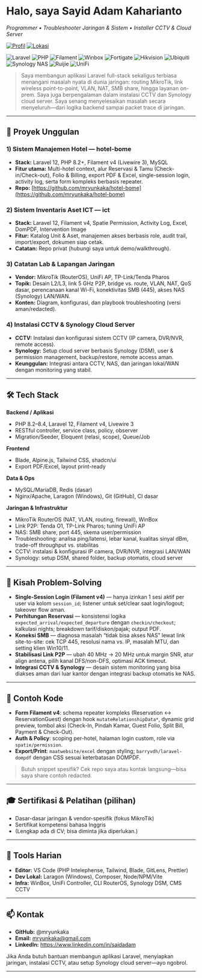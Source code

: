 # Halo, saya **Sayid Adam Kaharianto**

*Programmer • Troubleshooter Jaringan & Sistem • Installer CCTV & Cloud Server*

[![Profil](https://img.shields.io/badge/GitHub-mryunkaka-181717?logo=github&logoColor=white)](https://github.com/mryunkaka)
[![Lokasi](https://img.shields.io/badge/Lokasi-Indonesia-blue)](#)

<!-- Tech Logos -->
![Laravel](https://img.shields.io/badge/Laravel-FF2D20?logo=laravel&logoColor=white)
![PHP](https://img.shields.io/badge/PHP-777BB4?logo=php&logoColor=white)
![Filament](https://img.shields.io/badge/Filament-0EA5E9?logo=react&logoColor=white)
![Winbox](https://img.shields.io/badge/Winbox-MikroTik-lightgrey)
![Fortigate](https://img.shields.io/badge/Fortigate-F7323F?logo=fortinet&logoColor=white)
![Hikvision](https://img.shields.io/badge/Hikvision-C8102E?logoColor=white)
![Ubiquiti](https://img.shields.io/badge/Ubiquiti-0559C9?logo=ubiquiti&logoColor=white)
![Synology NAS](https://img.shields.io/badge/Synology-NAS-333333?logo=synology&logoColor=white)
![Ruijie](https://img.shields.io/badge/Ruijie-Networks-FF0000?logoColor=white)
![UniFi](https://img.shields.io/badge/UniFi-0559C9?logo=ubiquiti&logoColor=white)

> Saya membangun aplikasi Laravel full-stack sekaligus terbiasa menangani masalah nyata di dunia jaringan: routing MikroTik, link wireless point-to-point, VLAN, NAT, SMB share, hingga layanan on-prem. Saya juga berpengalaman dalam instalasi CCTV dan Synology cloud server. Saya senang menyelesaikan masalah secara menyeluruh—dari logika backend sampai packet trace di jaringan.

---

## 🚀 Proyek Unggulan

### 1) Sistem Manajemen Hotel — **hotel-bome**

* **Stack:** Laravel 12, PHP 8.2+, Filament v4 (Livewire 3), MySQL
* **Fitur utama:** Multi-hotel context, alur Reservasi & Tamu (Check-in/Check-out), Folio & Billing, export PDF & Excel, single-session login, activity log, serta form kompleks berbasis repeater.
* **Repo:** [https://github.com/mryunkaka/hotel-bome](https://github.com/mryunkaka/hotel-bome)

### 2) Sistem Inventaris Aset ICT — **ict**

* **Stack:** Laravel 12, Filament v4, Spatie Permission, Activity Log, Excel, DomPDF, Intervention Image
* **Fitur:** Katalog Unit & Aset, manajemen akses berbasis role, audit trail, import/export, dokumen siap cetak.
* **Catatan:** Repo privat (hubungi saya untuk demo/walkthrough).

### 3) Catatan Lab & Lapangan Jaringan

* **Vendor:** MikroTik (RouterOS), UniFi AP, TP-Link/Tenda Pharos
* **Topik:** Desain L2/L3, link 5 GHz P2P, bridge vs. route, VLAN, NAT, QoS dasar, perencanaan kanal Wi-Fi, konektivitas SMB (445), akses NAS (Synology) LAN/WAN.
* **Konten:** Diagram, konfigurasi, dan playbook troubleshooting (versi aman/redacted).

### 4) Instalasi CCTV & Synology Cloud Server

* **CCTV:** Instalasi dan konfigurasi sistem CCTV (IP camera, DVR/NVR, remote access).
* **Synology:** Setup cloud server berbasis Synology (DSM), user & permission management, backup/restore, remote access aman.
* **Keunggulan:** Integrasi antara CCTV, NAS, dan jaringan lokal/WAN dengan monitoring yang stabil.

---

## 🛠️ Tech Stack

**Backend / Aplikasi**

* PHP 8.2–8.4, Laravel 12, Filament v4, Livewire 3
* RESTful controller, service class, policy, observer
* Migration/Seeder, Eloquent (relasi, scope), Queue/Job

**Frontend**

* Blade, Alpine.js, Tailwind CSS, shadcn/ui
* Export PDF/Excel, layout print-ready

**Data & Ops**

* MySQL/MariaDB, Redis (dasar)
* Nginx/Apache, Laragon (Windows), Git (GitHub), CI dasar

**Jaringan & Infrastruktur**

* MikroTik RouterOS (NAT, VLAN, routing, firewall), WinBox
* Link P2P: Tenda O1, TP-Link Pharos; tuning UniFi AP
* NAS: SMB share, port 445, skema user/permission
* Troubleshooting: analisa ping/latensi, lebar kanal, kualitas sinyal dBm, trade-off throughput vs. stabilitas
* CCTV: instalasi & konfigurasi IP camera, DVR/NVR, integrasi LAN/WAN
* Synology: setup DSM, shared folder, backup otomatis, cloud server

---

## 🧩 Kisah Problem-Solving

* **Single-Session Login (Filament v4)** — hanya izinkan 1 sesi aktif per user via kolom `session_id`; listener untuk set/clear saat login/logout; takeover flow aman.
* **Perhitungan Reservasi** — konsistensi logika `expected_arrival/expected_departure` dengan `checkin/checkout`; kalkulasi nights; breakdown tarif/diskon/pajak; output PDF.
* **Koneksi SMB** — diagnosa masalah “tidak bisa akses NAS” lewat link site-to-site: cek TCP 445, resolusi nama vs. IP, masalah MTU, dan setting klien Win10/11.
* **Stabilisasi Link P2P** — ubah 40 MHz → 20 MHz untuk margin SNR, atur align antena, pilih kanal DFS/non-DFS, optimasi ACK timeout.
* **Integrasi CCTV & Synology** — desain sistem monitoring yang bisa diakses aman dari luar kantor dengan integrasi backup otomatis ke NAS.

---

## 🧪 Contoh Kode

* **Form Filament v4**: schema repeater kompleks (Reservation ↔ ReservationGuest) dengan hook `mutateRelationshipData*`, dynamic grid preview, tombol aksi (Check-In, Pindah Kamar, Guest Folio, Split Bill, Payment & Check-Out).
* **Auth & Policy**: scoping per-hotel, halaman login custom, role via `spatie/permission`.
* **Export/Print**: `maatwebsite/excel` dengan styling; `barryvdh/laravel-dompdf` dengan CSS sesuai keterbatasan DOMPDF.

> Butuh snippet spesifik? Cek repo saya atau kontak langsung—bisa saya share contoh redacted.

---

## 🎓 Sertifikasi & Pelatihan (pilihan)

* Dasar-dasar jaringan & vendor-spesifik (fokus MikroTik)
* Sertifikat kompetensi bahasa Inggris
* (Lengkap ada di CV; bisa diminta jika diperlukan.)

---

## 🧰 Tools Harian

* **Editor:** VS Code (PHP Intelephense, Tailwind, Blade, GitLens, Prettier)
* **Dev Lokal:** Laragon (Windows), Composer, Node/NPM/Vite
* **Infra:** WinBox, UniFi Controller, CLI RouterOS, Synology DSM, CMS CCTV

---

## 📫 Kontak

* **GitHub:** @mryunkaka
* **Email:** [mryunkaka@gmail.com](mailto:mryunkaka@gmail.com)
* **LinkedIn:** https://www.linkedin.com/in/saidadam

Jika Anda butuh bantuan membangun aplikasi Laravel, menyiapkan jaringan, instalasi CCTV, atau setup Synology cloud server—ayo ngobrol.

---
